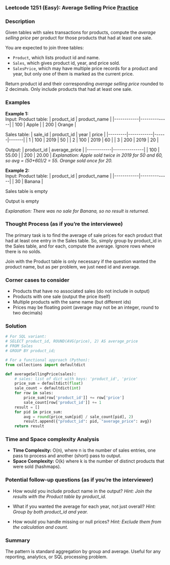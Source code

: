 ### Leetcode 1251 (Easy): Average Selling Price [Practice](https://leetcode.com/problems/average-selling-price)

### Description  
Given tables with sales transactions for products, compute the *average selling price* per product for those products that had at least one sale.

You are expected to join three tables:
- `Product`, which lists product id and name.
- `Sales`, which gives product id, year, and price sold.
- `SalesPrice`, which may have multiple price records for a product and year, but only one of them is marked as the current price.

Return product id and their corresponding *average selling price* rounded to 2 decimals. Only include products that had at least one sale.

### Examples  
**Example 1:**  
Input:
Product table:
| product_id | product_name |
|------------|--------------|
| 100        | Apple        |
| 200        | Orange       |

Sales table:
| sale_id | product_id | year | price |
|---------|------------|------|-------|
| 1       | 100        | 2019 | 50    |
| 2       | 100        | 2019 | 60    |
| 3       | 200        | 2019 | 20    |

Output:
| product_id | average_price |
|------------|---------------|
| 100        | 55.00         |
| 200        | 20.00         |
*Explanation: Apple sold twice in 2019 for 50 and 60, so avg = (50+60)/2 = 55. Orange sold once for 20.*

**Example 2:**  
Input:
Product table:
| product_id | product_name |
|------------|--------------|
| 30         | Banana       |

Sales table is empty

Output is empty

*Explanation: There was no sale for Banana, so no result is returned.*

### Thought Process (as if you’re the interviewee)  
The primary task is to find the average of sale prices for each product that had at least one entry in the Sales table. So, simply group by product_id in the Sales table, and for each, compute the average. Ignore rows where there is no solds.

Join with the Product table is only necessary if the question wanted the product name, but as per problem, we just need id and average. 

### Corner cases to consider  
- Products that have no associated sales (do not include in output)
- Products with one sale (output the price itself)
- Multiple products with the same name (but different ids)
- Prices may be floating point (average may not be an integer, round to two decimals)

### Solution

```python
# For SQL variant:
# SELECT product_id, ROUND(AVG(price), 2) AS average_price
# FROM Sales
# GROUP BY product_id;

# For a functional approach (Python):
from collections import defaultdict

def averageSellingPrice(sales):
    # sales: list of dict with keys: 'product_id', 'price'
    price_sum = defaultdict(float)
    sale_count = defaultdict(int)
    for row in sales:
        price_sum[row['product_id']] += row['price']
        sale_count[row['product_id']] += 1
    result = []
    for pid in price_sum:
        avg = round(price_sum[pid] / sale_count[pid], 2)
        result.append({"product_id": pid, "average_price": avg})
    return result
```

### Time and Space complexity Analysis  
- **Time Complexity:** O(n), where n is the number of sales entries, one pass to process and another (short) pass to output.
- **Space Complexity:** O(k) where k is the number of distinct products that were sold (hashmaps).

### Potential follow-up questions (as if you’re the interviewer)  
- How would you include product name in the output?
  *Hint: Join the results with the Product table by product_id.*

- What if you wanted the average for each year, not just overall?
  *Hint: Group by both product_id and year.*

- How would you handle missing or null prices?
  *Hint: Exclude them from the calculation and count.*

### Summary
The pattern is standard aggregation by group and average. Useful for any reporting, analytics, or SQL processing problem.